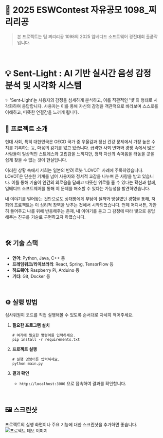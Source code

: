# 🚀 2025 ESWContest 자유공모 1098_찌리리공
> 본 프로젝트는 팀 찌리리공 1098의 2025 임베디드 소프트웨어 경진대회 출품작입니다.

<br>

# 💡 Sent-Light : AI 기반 실시간 음성 감정 분석 및 시각화 시스템
✨
'Sent-Light'는 사용자의 감정을 섬세하게 분석하고, 이를 직관적인 '빛'의 형태로 시각화하여 응답합니다. 사용자는 이를 통해 자신의 감정을 객관적으로 바라보며 스스로를 이해하고, 따뜻한 연결감을 느끼게 됩니다.
## 📖 프로젝트 소개
 현대 사회, 특히 대한민국은 OECD 국가 중 우울감과 정신 건강 문제에서 가장 높은 수치를 기록하는 등, 마음의 감기를 앓고 있습니다. 급격한 사회 변화와 경쟁 속에서 많은 사람들이 일상적인 스트레스와 고립감을 느끼지만, 정작 자신의 속마음을 터놓을 곳을 쉽게 찾을 수 없는 것이 현실입니다.
 
 이러한 상황 속에서 저희는 일본의 반려 로봇 'LOVOT' 사례에 주목하였습니다. LOVOT은 단순한 기계를 넘어 사용자와 정서적 교감을 나누며 큰 사랑을 받고 있습니다. 이를 통해 기술이 인간의 외로움을 달래고 따뜻한 위로를 줄 수 있다는 확신과 함께, 임베디드 소프트웨어를 통해 이 문제를 해소할 수 있다는 가능성을 발견하였습니다.

 내 이야기를 털어놓는 것만으로도 상대방에게 부담이 될까봐 망설였던 경험을 통해, 저희의 프로젝트는 이 심리적 장벽을 낮추는 것에서 시작되었습니다. 언제 어디서든, 가만히 들어주고 나를 위해 반응해주는 존재, 내 이야기를 듣고 그 감정에 따라 빛으로 응답해주는 친구를 기술로 구현하고자 하였습니다.
<br>


<br>

## 🛠️ 기술 스택

- **언어**: Python, Java, C++ 등
- **프레임워크/라이브러리**: React, Spring, TensorFlow 등
- **하드웨어**: Raspberry Pi, Arduino 등
- **기타**: Git, Docker 등

<br>

## ⚙️ 실행 방법

심사위원이 코드를 직접 실행해볼 수 있도록 순서대로 자세히 적어주세요.

1.  **필요한 프로그램 설치**
    ```shell
    # 여기에 필요한 명령어를 입력하세요.
    pip install -r requirements.txt
    ```

2.  **프로젝트 실행**
    ```shell
    # 실행 명령어를 입력하세요.
    python main.py
    ```

3. **결과 확인**
    - `http://localhost:3000` 으로 접속하여 결과를 확인합니다.

<br>

## 🖼️ 스크린샷

프로젝트의 실행 화면이나 주요 기능에 대한 스크린샷을 추가하면 좋습니다.
![프로젝트 데모 이미지](이미지_파일_링크)
